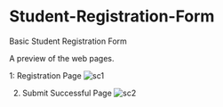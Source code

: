 # Student-Registration-Form
Basic Student Registration Form

A preview of the web pages.

1: Registration Page
![sc1](https://user-images.githubusercontent.com/89983064/166136325-a90faa52-0d6e-40c2-97d5-dae1e62c17e5.png)

2. Submit Successful Page
![sc2](https://user-images.githubusercontent.com/89983064/166136320-1de64a0e-14bf-4fcb-9383-0824dee2f6d5.png)

